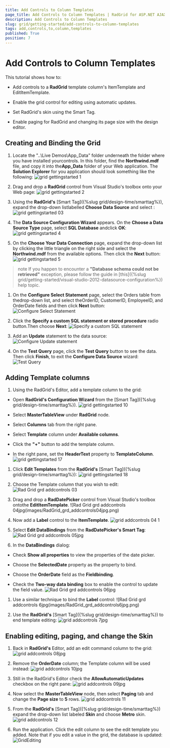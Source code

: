```yaml
---
title: Add Controls to Column Templates
page_title: Add Controls to Column Templates | RadGrid for ASP.NET AJAX Documentation
description: Add Controls to Column Templates
slug: grid/getting-started/add-controls-to-column-templates
tags: add,controls,to,column,templates
published: True
position: 7
---
```


# Add Controls to Column Templates



This tutorial shows how to:

* Add controls to a **RadGrid** template column's ItemTemplate and EditItemTemplate.

* Enable the grid control for editing using automatic updates.

* Set RadGrid's skin using the Smart Tag.

* Enable paging for RadGrid and changing its page size with the design editor.

## Creating and Binding the Grid

1. Locate the "..\Live Demos\App_Data" folder underneath the folder where you have installed yourcontrols. In this folder, find the **Northwind.mdf** file, and copy it into the**App_Data** folder of your Web application. The **Solution Explorer** for you application should look something like the following:
![grid gettingstarted 1](images/grid_gettingstarted1.png)

1. Drag and drop a **RadGrid** control from Visual Studio's toolbox onto your Web page:
![grid gettingstarted 2](images/grid_gettingstarted2.JPG)

1. Using the **RadGrid's** [Smart Tag]({%slug grid/design-time/smarttag%}), expand the drop-down listlabelled **Choose Data Source** and select **<New data source...>**:
![grid gettingstarted 03](images/grid_gettingstarted03.JPG)

1. The **Data Source Configuration Wizard** appears. On the **Choose a Data Source Type** page, select **SQL Database** andclick **OK**:
![grid gettingstarted 4](images/grid_gettingstarted4.png)

1. On the **Choose Your Data Connection** page, expand the drop-down list by clicking the little triangle on the right side and select the **Northwind.mdf** from the available options. Then click the **Next** button:
![grid gettingstarted 5](images/grid_gettingstarted5.png)

>note If you happen to encounter a **"Database schema could not be retrieved"** exception, please follow the guide in [this]({%slug grid/getting-started/visual-studio-2012-datasource-configuration%}) help topic.
>


1. On the **Configure Select Statement** page, select the Orders table from thedrop-down list, and select theOrderID, CustomerID, EmployeeID, and OrderDate fields and then click **Next** button:
![Configure Select Statement](images/grid_add-controls-to-template6.png)

1. Click the **Specify a custom SQL statement or stored procedure** radio button.Then choose **Next**:
![Specify a custom SQL statement](images/grid_add-controls-to-template7.png)

1. Add an **Update** statement to the data source:
![Configure Update statement](images/grid_add_controls_to_template8.png)

1. On the **Test Query** page, click the **Test Query** button to see the data. Then click **Finish**, to exit the **Configure Data Source** wizard:
![Test Query](images/grid_add-controls-to-template9.png)

## Adding Template columns

1. Using the RadGrid's Editor, add a template column to the grid:

* Open **RadGrid's Configuration Wizard** from the [Smart Tag]({%slug grid/design-time/smarttag%}).
![grid gettingstarted 10](images/grid_gettingstarted10.JPG)

* Select **MasterTableView** under **RadGrid** node.

* Select **Columns** tab from the right pane.

* Select **Template** column under **Available columns**.

* Click the **"+"** button to add the template column.

* In the right pane, set the **HeaderText** property to **TemplateColumn**.
![grid gettingstarted 17](images/grid_gettingstarted17.JPG)

1. Click **Edit Templates** from the **RadGrid's** [Smart Tag]({%slug grid/design-time/smarttag%}):
![grid gettingstarted 18](images/grid_gettingstarted18.png)

1. Choose the Template column that you wish to edit:
![Rad Grid grd addcontrols 03](images/RadGrid_grd_addcontrols03.png)

1. Drag and drop a **RadDatePicker** control from Visual Studio's toolbox ontothe **EditItemTemplate**.
![Rad Grid grd addcontrols 04jpg(images/RadGrid_grd_addcontrols04jpg.png)

1. Now add a **Label** control to the **ItemTemplate**.
![grid addcontrols 04 1](images/grid_addcontrols04_1.png)

1. Select **Edit DataBindings** from the **RadDatePicker's    Smart Tag**:
![Rad Grid grd addcontrols 05jpg](images/RadGrid_grd_addcontrols05jpg.png)

1. In the **DataBindings** dialog:

* Check **Show all properties** to view the properties of the date picker.

* Choose the **SelectedDate** property as the property to bind.

* Choose the **OrderDate** field as the **Fieldbinding**.

* Check the **Two-way data binding** box to enable the control to update the field value.
![Rad Grid grd addcontrols 06jpg](images/RadGrid_grd_addcontrols06jpg.png)

1. Use a similar technique to bind the **Label** control:
![Rad Grid grd addcontrols 6jpg(images/RadGrid_grd_addcontrols6jpg.png)

1. Use the **RadGrid's** [Smart Tag]({%slug grid/design-time/smarttag%}) to end template editing:
![grid addcontrols 7jpg](images/grid_addcontrols7jpg.png)

## Enabling editing, paging, and change the Skin

1. Back in **RadGrid's** Editor, add an edit command column to the grid:
![grid addcontrols 08jpg](images/grid_addcontrols08jpg.png)

1. Remove the **OrderDate** column; the Template column will be used instead:
![grid addcontrols 10jpg](images/grid_addcontrols10jpg.png)

1. Still in the RadGrid's Editor check the **AllowAutomaticUpdates** checkbox on the right pane:
![grid addcontrols 09jpg](images/grid_addcontrols09jpg.png)

1. Now select the **MasterTableView** node, then select **Paging** tab and change the **Page size** to **5** rows.
![grid addcontrols 11](images/grid_addcontrols11.png)

1. From the **RadGrid's** [Smart Tag]({%slug grid/design-time/smarttag%}) expand the drop-down list labeled **Skin** and choose **Metro** skin.
![grid addcontrols 12](images/grid_addcontrols12.png)

1. Run the application. Click the edit column to see the edit template you added. Note that if you edit a value in the grid, the database is updated:
![GridEditing](images/grid_add-controls-to-template23.png)
